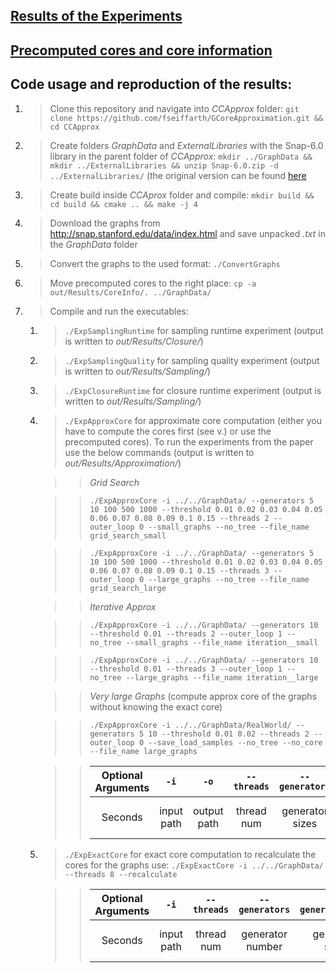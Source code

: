 
## [Results of the Experiments](out/Results/)

## [Precomputed cores and core information](out/Results/CoreInfo/)

## Code usage and reproduction of the results:

1. > Clone this repository and navigate into *CCApprox* folder: ```git clone https://github.com/fseiffarth/GCoreApproximation.git && cd CCApprox```
2. > Create folders *GraphData* and *ExternalLibraries* with the Snap-6.0 library in the parent folder of *CCApprox*: ```mkdir ../GraphData && mkdir ../ExternalLibraries && unzip Snap-6.0.zip -d ../ExternalLibraries/``` (the original version can be found [here](http://snap.stanford.edu/releases/Snap-6.0.zip)
3. > Create build inside *CCAprox* folder and compile:
   ```mkdir build && cd build && cmake .. && make -j 4```
4. > Download the graphs from http://snap.stanford.edu/data/index.html and save unpacked *.txt* in the *GraphData* folder
5. > Convert the graphs to the used format: ```./ConvertGraphs```
6. > Move precomputed cores to the right place: ```cp -a out/Results/CoreInfo/. ../GraphData/```
7. > Compile and run the executables:
   1. > ```./ExpSamplingRuntime``` for sampling runtime experiment (output is written to *out/Results/Closure/*)
   2. > ```./ExpSamplingQuality``` for sampling quality experiment (output is written to *out/Results/Sampling/*)
   3. > ```./ExpClosureRuntime``` for closure runtime experiment   (output is written to *out/Results/Sampling/*)
   4. > ```./ExpApproxCore``` for approximate core computation (either you have to compute the cores first (see v.) or use the precomputed cores). To run the experiments from the paper use the below commands (output is written to *out/Results/Approximation/*)    
   
       >> *Grid Search*
    
       >> ```./ExpApproxCore -i ../../GraphData/ --generators 5 10 100 500 1000 --threshold 0.01 0.02 0.03 0.04 0.05 0.06 0.07 0.08 0.09 0.1 0.15 --threads 2 --outer_loop 0 --small_graphs --no_tree --file_name grid_search_small```
    
       >> ```./ExpApproxCore -i ../../GraphData/ --generators 5 10 100 500 1000 --threshold 0.01 0.02 0.03 0.04 0.05 0.06 0.07 0.08 0.09 0.1 0.15 --threads 3 --outer_loop 0 --large_graphs --no_tree --file_name grid_search_large```
      
       >>*Iterative Approx*
   
       >>```./ExpApproxCore -i ../../GraphData/ --generators 10 --threshold 0.01 --threads 2 --outer_loop 1 --no_tree --small_graphs --file_name iteration__small```
    
       >>```./ExpApproxCore -i ../../GraphData/ --generators 10 --threshold 0.01 --threads 3 --outer_loop 1 --no_tree --large_graphs --file_name iteration__large```
       
       >>*Very large Graphs* (compute approx core of the graphs without knowing the exact core)
    
       >>```./ExpApproxCore -i ../../GraphData/RealWorld/ --generators 5 10 --threshold 0.01 0.02 --threads 2 --outer_loop 0 --save_load_samples --no_tree --no_core --file_name large_graphs```
      
   
       >>| Optional Arguments | ```-i```  | ```-o```  | ```--threads```  | ```--generators``` | ```--generator_seed``` | ```--threshold``` | ```--core_iterations```  | ```--samples``` | ```--sample_seed```  | ```--max_nodes``` | ```--max_edges``` |
       >>| :---:   | :-: | :-: | :-: | :------------: | :-----------------: | :------------------: | :------------------: | :------------: | :------------: | :------------: | :------------: |
       >>| Seconds | input path | output path | thread num | generator sizes | generator seed | threshold sizes | iterations of the core | number of samples | sample seed | max graph size | max graph edges |
      
   5. > ```./ExpExactCore``` for exact core computation to recalculate the cores for the graphs use: ```./ExpExactCore -i ../../GraphData/ --threads 8 --recalculate```
       
       >>| Optional Arguments | ```-i```  | ```--threads```  | ```--generators``` | ```--generator_seed``` | ```--core_iterations``` | ```--max_nodes``` | ```--max_edges``` |
       >>| :---:   | :-: | :-: | :------------: | :-----------------: | :------------------: | :------------: | :------------: |
       >>| Seconds | input path | thread num | generator number | generator seed | iterations of the core | max graph size | max graph edges |
       
       
       
       
